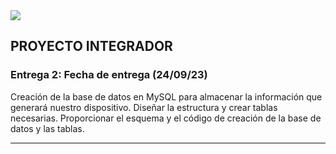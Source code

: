 <img src="https://github-production-user-asset-6210df.s3.amazonaws.com/86580762/237179645-e4bb6ff9-0bb5-441d-a98f-a4a6a53577e6.jpg">

## **PROYECTO INTEGRADOR**


### Entrega 2: Fecha de entrega (24/09/23)

Creación de la base de datos en MySQL para almacenar la información
que generará nuestro dispositivo.
Diseñar la estructura y crear tablas necesarias.
Proporcionar el esquema y el código de creación de la base de datos y las tablas.

<hr>

